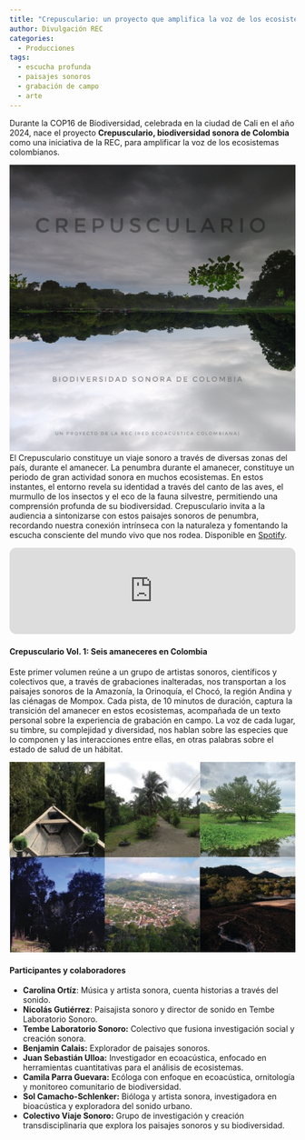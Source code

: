 ```yaml
---
title: "Crepusculario: un proyecto que amplifica la voz de los ecosistemas colombianos a través de la escucha de los paisajes sonoros"
author: Divulgación REC
categories:
  - Producciones
tags:
  - escucha profunda
  - paisajes sonoros
  - grabación de campo
  - arte
---
```


Durante la COP16 de Biodiversidad, celebrada en la ciudad de Cali en el año 2024, nace el proyecto **Crepusculario, biodiversidad sonora de Colombia** como una iniciativa de la REC, para amplificar la voz de los ecosistemas colombianos. 

![Portada Crepusculario](/assets/images/portada_crepusculario.jpeg)
El Crepusculario constituye un viaje sonoro a través de diversas zonas del país, durante el amanecer. La penumbra durante el amanecer, constituye un periodo de gran actividad sonora en muchos ecosistemas. En estos instantes, el entorno revela su identidad a través del canto de las aves, el murmullo de los insectos y el eco de la fauna silvestre, permitiendo una comprensión profunda de su biodiversidad. Crepusculario invita a la audiencia a sintonizarse con estos paisajes sonoros de penumbra, recordando nuestra conexión intrínseca con la naturaleza y fomentando la escucha consciente del mundo vivo que nos rodea. Disponible en [Spotify](https://open.spotify.com/show/6if6tzlPSLMkmmCLkAwJXH?si=d52f820bf29449e0).

<iframe style="border-radius:12px" src="https://open.spotify.com/embed/show/6if6tzlPSLMkmmCLkAwJXH?utm_source=generator" width="100%" height="152" frameBorder="0" allowfullscreen="" allow="autoplay; clipboard-write; encrypted-media; fullscreen; picture-in-picture" loading="lazy"></iframe>


#### Crepusculario Vol. 1: Seis amaneceres en Colombia
Este primer volumen reúne a un grupo de artistas sonoros, científicos y colectivos que, a través de grabaciones inalteradas, nos transportan a los paisajes sonoros de la Amazonía, la Orinoquía, el Chocó, la región Andina y las ciénagas de Mompox. Cada pista, de 10 minutos de duración, captura la transición del amanecer en estos ecosistemas, acompañada de un texto personal sobre la experiencia de grabación en campo. La voz de cada lugar, su timbre, su complejidad y diversidad, nos hablan sobre las especies que lo componen y las interacciones entre ellas, en otras palabras sobre el estado de salud de un hábitat.

![Portada Crepusculario](/assets/images/paisajes_amaneceres_crepusculario.jpg)

#### Participantes y colaboradores
* **Carolina Ortíz**: Música y artista sonora, cuenta historias a través del sonido.
* **Nicolás Gutiérrez**: Paisajista sonoro y director de sonido en Tembe Laboratorio Sonoro.
* **Tembe Laboratorio Sonoro:** Colectivo que fusiona investigación social y creación sonora.
* **Benjamin Calais:** Explorador de paisajes sonoros.
* **Juan Sebastián Ulloa:** Investigador en ecoacústica, enfocado en herramientas cuantitativas para el análisis de ecosistemas.
* **Camila Parra Guevara:** Ecóloga con enfoque en ecoacústica, ornitología y monitoreo comunitario de biodiversidad.
* **Sol Camacho-Schlenker:** Bióloga y artista sonora, investigadora en bioacústica y exploradora del sonido urbano.
* **Colectivo Viaje Sonoro:** Grupo de investigación y creación transdisciplinaria que explora los paisajes sonoros y su biodiversidad.
